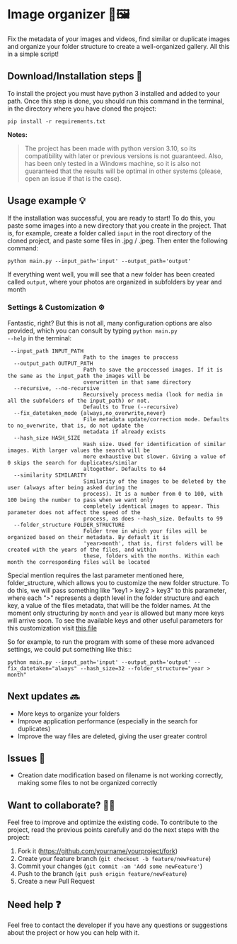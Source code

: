 # Image organizer 📂🖼️​​

Fix the metadata of your images and videos, find similar or duplicate images and organize your folder structure to create a well-organized gallery. All this in a simple script!

## Download/Installation steps 🚀

To install the project you must have python 3 installed and added to your path. Once this step is done, you should run this command in the terminal, in the directory where you have cloned the project:

```
pip install -r requirements.txt
```

**Notes:**

> The project has been made with python version 3.10, so its compatibility with later or previous versions is not guaranteed. Also, has been only tested in a Windows machine, so it is also not guaranteed that the results will be optimal in other systems (please, open an issue if that is the case).

## Usage example 💡

If the installation was successful, you are ready to start! To do this, you paste some images into a new directory that you create in the project. That is, for example, create a folder called <code>input</code> in the root directory of the cloned project, and paste some files in .jpg / .jpeg. Then enter the following command:

```
python main.py --input_path='input' --output_path='output'
```

If everything went well, you will see that a new folder has been created called <code>output</code>, where your photos are organized in subfolders by year and month

### Settings & Customization ⚙️

Fantastic, right? But this is not all, many configuration options are also provided, which you can consult by typing <code>python main.py --help</code> in the terminal:

```
 --input_path INPUT_PATH
                        Path to the images to proccess
  --output_path OUTPUT_PATH
                        Path to save the proccessed images. If it is the same as the input_path the images will be
                        overwritten in that same directory
  --recursive, --no-recursive
                        Recursively process media (look for media in all the subfolders of the input_path) or not.
                        Defaults to True (--recursive)
  --fix_datetaken_mode {always,no_overwrite,never}
                        File metadata update/correction mode. Defaults to no_overwrite, that is, do not update the
                        metadata if already exists
  --hash_size HASH_SIZE
                        Hash size. Used for identification of similar images. With larger values the search will be
                        more exhaustive but slower. Giving a value of 0 skips the search for duplicates/similar
                        altogether. Defaults to 64
  --similarity SIMILARITY
                        Similarity of the images to be deleted by the user (always after being asked during the
                        process). It is a number from 0 to 100, with 100 being the number to pass when we want only
                        completely identical images to appear. This parameter does not affect the speed of the
                        process, as does --hash_size. Defaults to 99
  --folder_structure FOLDER_STRUCTURE
                        Folder tree in which your files will be organized based on their metadata. By default it is
                        'year>month', that is, first folders will be created with the years of the files, and within
                        these, folders with the months. Within each month the corresponding files will be located
```

Special mention requires the last parameter mentioned here, folder_structure, which allows you to customize the new folder structure. To do this, we will pass something like "key1 > key2 > key3" to this parameter, where each ">" represents a depth level in the folder structure and each key, a value of the files metadata, that will be the folder names. At the moment only structuring by <code>month</code> and <code>year</code> is allowed but many more keys will arrive soon. To see the available keys and other useful parameters for this customization visit <a href="https://github.com/enrique-lozano/Image-organizer/blob/main/src/constants/new_filenames_utils.py">this file</a>

So for example, to run the program with some of these more advanced settings, we could put something like this::

```
python main.py --input_path='input' --output_path='output' --fix_datetaken="always" --hash_size=32 --folder_structure="year > month"
```

## Next updates 🔜

- More keys to organize your folders
- Improve application performance (especially in the search for duplicates)
- Improve the way files are deleted, giving the user greater control

## Issues 🤕

- Creation date modification based on filename is not working correctly, making some files to not be organized correctly

## Want to collaborate? 🙋🏻

Feel free to improve and optimize the existing code. To contribute to the project, read the previous points carefully and do the next steps with the project:

1. Fork it (<https://github.com/yourname/yourproject/fork>)
2. Create your feature branch (`git checkout -b feature/newFeature`)
3. Commit your changes (`git commit -am 'Add some newFeature'`)
4. Push to the branch (`git push origin feature/newFeature`)
5. Create a new Pull Request

## Need help ❓

Feel free to contact the developer if you have any questions or suggestions about the project or how you can help with it.
